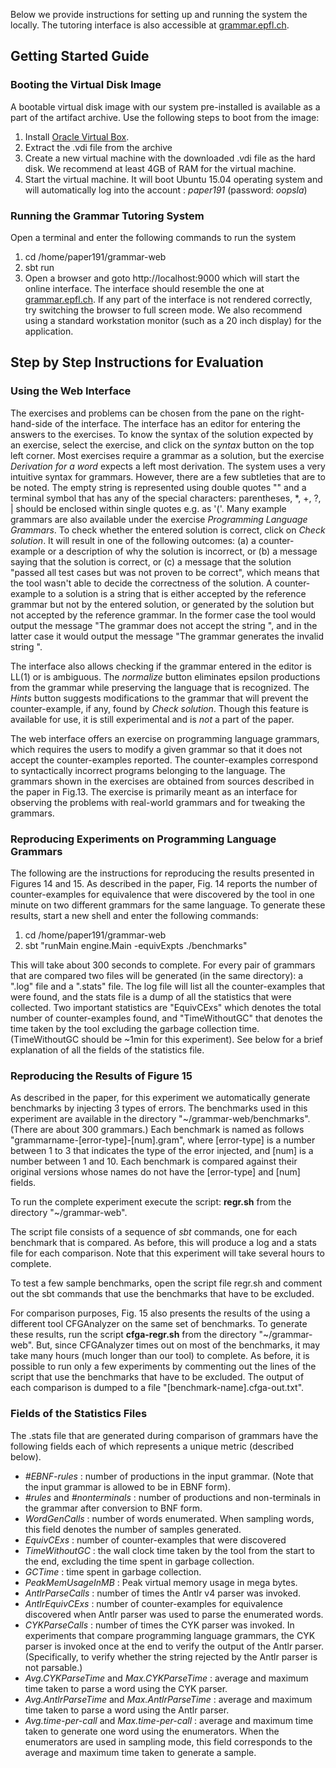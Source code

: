 Below we provide instructions for setting up and running the system the locally. The tutoring interface is also accessible at 
[grammar.epfl.ch](http://grammar.epfl.ch).

## Getting Started Guide

### Booting the Virtual Disk Image

A bootable virtual disk image with our system pre-installed is available as a part of the artifact archive.  Use the following steps to boot from the image:

1. Install [Oracle Virtual Box](https://www.virtualbox.org/wiki/Downloads). 
2. Extract the .vdi file from the archive
3. Create a new virtual machine with the downloaded .vdi file as the hard disk. We recommend at least 4GB of RAM for the virtual machine. 
4. Start the virtual machine. It will boot Ubuntu 15.04 operating system and will automatically log into the account : *paper191* (password: *oopsla*)

### Running the Grammar Tutoring System

Open a terminal and enter the following commands to run the system

1. cd /home/paper191/grammar-web
2. sbt run 
3. Open a browser and goto http://localhost:9000 which will start the online interface. The interface should resemble the one at [grammar.epfl.ch](http://grammar.epfl.ch). If any part of the interface is not rendered correctly, try switching the browser to full screen mode. We also recommend using a standard workstation monitor (such as a 20 inch display) for the application.

## Step by Step Instructions for Evaluation

### Using the Web Interface

The exercises and problems can be chosen from the pane on the right-hand-side of the interface. The interface has an editor for entering the answers to the exercises. To know the syntax of the solution expected by an exercise, select the exercise, and click on the _syntax_ button on the top left corner. Most exercises require a grammar as a solution, but the exercise _Derivation for a word_ expects a left most derivation. The system uses a very intuitive syntax for grammars. However, there are a few subtleties that are to be noted. The empty string is represented using double quotes "" and a terminal symbol that has any of the special characters: parentheses, *, +, ?, | should be enclosed within single quotes e.g. as '('. Many example grammars are also available under the exercise _Programming Language Grammars_. 
To check whether the entered solution is correct, click on _Check solution_. It will result in one of the following outcomes: (a) a counter-example or a description of why the solution is incorrect, or (b) a message saying that the solution is correct, or (c) a message that the solution "passed all test cases but was not proven to be correct", which means that the tool wasn't able to decide the correctness of the solution.
A counter-example to a solution is a string that is either accepted by the reference grammar but not by the entered solution, or generated by the solution but not accepted by the reference grammar.
In the former case the tool would output the message "The grammar does not accept the string <string> ", and in the latter case it would output the message "The grammar generates the invalid string <string>".

The interface also allows checking if the grammar entered in the editor is LL(1) or is ambiguous. The _normalize_ button eliminates epsilon productions from the grammar while preserving the language that is recognized. The _Hints_ button suggests modifications to the grammar that will prevent the counter-example, if any, found by _Check solution_. Though this feature is available for use, it is still experimental and is *not* a part of the paper.

The web interface offers an exercise on programming language grammars, which requires the users to modify a given grammar so that it does not accept the counter-examples reported. The counter-examples correspond to syntactically incorrect programs belonging to the language. The grammars shown in the exercises are obtained from sources described in the paper in Fig.13. The exercise is primarily meant as an interface for observing the problems with real-world grammars and for tweaking the grammars. 

### Reproducing Experiments on Programming Language Grammars

The following are the instructions for reproducing the results presented in Figures 14 and 15. As described in the paper, Fig. 14 reports the number of counter-examples for equivalence that were discovered by the tool in one minute on two different grammars for the same language. To generate these results, start a new shell and enter the following commands:

1. cd /home/paper191/grammar-web
2. sbt "runMain engine.Main -equivExpts ./benchmarks"

This will take about 300 seconds to complete. For every pair of grammars that are compared two files will be generated (in the same directory): a ".log" file and a ".stats" file. The log file will list all the counter-examples that were found, and the stats file is a dump of all the statistics that were collected. Two important statistics are "EquivCExs" which denotes the total number of counter-examples found, and "TimeWithoutGC" that denotes the time taken by the tool excluding the garbage collection time. (TimeWithoutGC should be ~1min for this experiment). See below for a brief explanation of all the fields of the statistics file.

### Reproducing the Results of Figure 15

As described in the paper, for this experiment we automatically generate benchmarks by injecting 3 types of errors. The benchmarks used in this experiment are available in the directory "~/grammar-web/benchmarks". (There are about 300 grammars.) Each benchmark is named as follows "grammarname-[error-type]-[num].gram", where [error-type] is a number between 1 to 3 that indicates the type of the error injected, and [num] is a number between 1 and 10. Each benchmark is compared against their original versions whose names
do not have the [error-type] and [num] fields.

To run the complete experiment execute the script: **regr.sh** from the directory "~/grammar-web". 

The script file consists of a sequence of *sbt* commands, one for each benchmark that is compared.
As before, this will produce a log and a stats file for each comparison. 
Note that this experiment will take several hours to complete. 

To test a few sample benchmarks, open the script file regr.sh and comment out the sbt commands that use the benchmarks that have to be excluded.

For comparison purposes, Fig. 15 also presents the results of the using a different tool CFGAnalyzer on the same set of benchmarks. To generate these results, run the script **cfga-regr.sh** from the directory "~/grammar-web". But, since CFGAnalyzer times out on most of the benchmarks, it may take many hours (much longer than our tool) to complete. As before, it is possible to run only a few experiments by commenting out the lines of the script that use the benchmarks that have to be excluded. The output of each comparison is dumped to a file "[benchmark-name].cfga-out.txt".

### Fields of the Statistics Files

The .stats file that are generated during comparison of grammars have the following fields each of which represents a unique metric (described below). 

* _\#EBNF-rules_ : number of productions in the input grammar. (Note that the input grammar is allowed to be in EBNF form).
* _\#rules_ and _\#nonterminals_ : number of productions and non-terminals in the grammar after conversion to BNF form.
* _WordGenCalls_ : number of words enumerated. When sampling words, this field denotes the number of samples generated.
* _EquivCExs_ : number of counter-examples that were discovered 
* _TimeWithoutGC_ : the wall clock time taken by the tool from the start to the end, excluding the time spent in garbage collection.
* _GCTime_ : time spent in garbage collection. 
* _PeakMemUsageInMB_ : Peak virtual memory usage in mega bytes.
* _AntlrParseCalls_ : number of times the Antlr v4 parser was invoked.
* _AntlrEquivCExs_ : number of counter-examples for equivalence discovered when Antlr parser was used to parse the enumerated words. 
* _CYKParseCalls_ : number of times the CYK parser was invoked. In experiments that compare programming language grammars, the CYK parser is invoked once at the end to verify the output of the Antlr parser. (Specifically, to verify whether the string rejected by the Antlr parser is not parsable.)
* _Avg.CYKParseTime_ and _Max.CYKParseTime_ : average and maximum time taken to parse a word using the CYK parser.
* _Avg.AntlrParseTime_ and _Max.AntlrParseTime_ : average and maximum time taken to parse a word using the Antlr parser.
* _Avg.time-per-call_ and _Max.time-per-call_ : average and maximum time taken to generate one word using the enumerators. When the enumerators are used in sampling mode, this field corresponds to the average and maximum time taken to generate a sample.